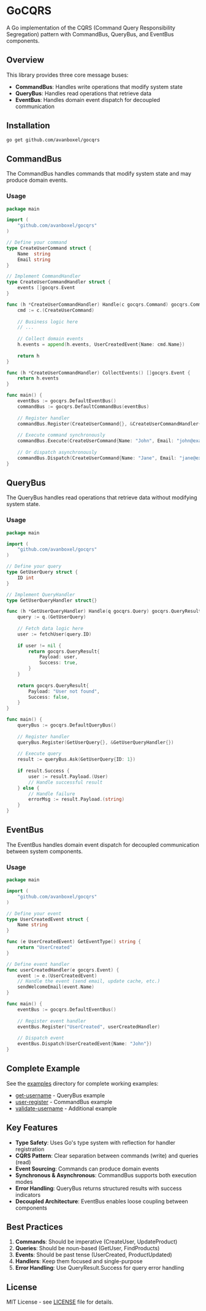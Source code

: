 # GoCQRS

A Go implementation of the CQRS (Command Query Responsibility Segregation) pattern with CommandBus, QueryBus, and EventBus components.

## Overview

This library provides three core message buses:

- **CommandBus**: Handles write operations that modify system state
- **QueryBus**: Handles read operations that retrieve data
- **EventBus**: Handles domain event dispatch for decoupled communication

## Installation

```bash
go get github.com/avanboxel/gocqrs
```

## CommandBus

The CommandBus handles commands that modify system state and may produce domain events.

### Usage

```go
package main

import (
    "github.com/avanboxel/gocqrs"
)

// Define your command
type CreateUserCommand struct {
    Name  string
    Email string
}

// Implement CommandHandler
type CreateUserCommandHandler struct {
    events []gocqrs.Event
}

func (h *CreateUserCommandHandler) Handle(c gocqrs.Command) gocqrs.CommandHandler {
    cmd := c.(CreateUserCommand)
    
    // Business logic here
    // ...
    
    // Collect domain events
    h.events = append(h.events, UserCreatedEvent{Name: cmd.Name})
    
    return h
}

func (h *CreateUserCommandHandler) CollectEvents() []gocqrs.Event {
    return h.events
}

func main() {
    eventBus := gocqrs.DefaultEventBus()
    commandBus := gocqrs.DefaultCommandBus(eventBus)
    
    // Register handler
    commandBus.Register(CreateUserCommand{}, &CreateUserCommandHandler{})
    
    // Execute command synchronously
    commandBus.Execute(CreateUserCommand{Name: "John", Email: "john@example.com"})
    
    // Or dispatch asynchronously
    commandBus.Dispatch(CreateUserCommand{Name: "Jane", Email: "jane@example.com"})
}
```

## QueryBus

The QueryBus handles read operations that retrieve data without modifying system state.

### Usage

```go
package main

import (
    "github.com/avanboxel/gocqrs"
)

// Define your query
type GetUserQuery struct {
    ID int
}

// Implement QueryHandler
type GetUserQueryHandler struct{}

func (h *GetUserQueryHandler) Handle(q gocqrs.Query) gocqrs.QueryResult {
    query := q.(GetUserQuery)
    
    // Fetch data logic here
    user := fetchUser(query.ID)
    
    if user != nil {
        return gocqrs.QueryResult{
            Payload: user,
            Success: true,
        }
    }
    
    return gocqrs.QueryResult{
        Payload: "User not found",
        Success: false,
    }
}

func main() {
    queryBus := gocqrs.DefaultQueryBus()
    
    // Register handler
    queryBus.Register(GetUserQuery{}, &GetUserQueryHandler{})
    
    // Execute query
    result := queryBus.Ask(GetUserQuery{ID: 1})
    
    if result.Success {
        user := result.Payload.(User)
        // Handle successful result
    } else {
        // Handle failure
        errorMsg := result.Payload.(string)
    }
}
```

## EventBus

The EventBus handles domain event dispatch for decoupled communication between system components.

### Usage

```go
package main

import (
    "github.com/avanboxel/gocqrs"
)

// Define your event
type UserCreatedEvent struct {
    Name string
}

func (e UserCreatedEvent) GetEventType() string {
    return "UserCreated"
}

// Define event handler
func userCreatedHandler(e gocqrs.Event) {
    event := e.(UserCreatedEvent)
    // Handle the event (send email, update cache, etc.)
    sendWelcomeEmail(event.Name)
}

func main() {
    eventBus := gocqrs.DefaultEventBus()
    
    // Register event handler
    eventBus.Register("UserCreated", userCreatedHandler)
    
    // Dispatch event
    eventBus.Dispatch(UserCreatedEvent{Name: "John"})
}
```

## Complete Example

See the [examples](./examples/) directory for complete working examples:

- [get-username](./examples/get-username/) - QueryBus example
- [user-register](./examples/user-register/) - CommandBus example
- [validate-username](./examples/validate-username/) - Additional example

## Key Features

- **Type Safety**: Uses Go's type system with reflection for handler registration
- **CQRS Pattern**: Clear separation between commands (write) and queries (read)
- **Event Sourcing**: Commands can produce domain events
- **Synchronous & Asynchronous**: CommandBus supports both execution modes
- **Error Handling**: QueryBus returns structured results with success indicators
- **Decoupled Architecture**: EventBus enables loose coupling between components

## Best Practices

1. **Commands**: Should be imperative (CreateUser, UpdateProduct)
2. **Queries**: Should be noun-based (GetUser, FindProducts)
3. **Events**: Should be past tense (UserCreated, ProductUpdated)
4. **Handlers**: Keep them focused and single-purpose
5. **Error Handling**: Use QueryResult.Success for query error handling

## License

MIT License - see [LICENSE](LICENSE) file for details.